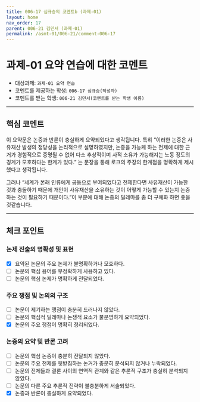 ```yaml
---
title: 006-17 심규승의 코멘트b (과제-01) 
layout: home
nav_order: 17
parent: 006-21 김민서 (과제-01)
permalink: /asmt-01/006-21/comment-006-17
---
```


# 과제-01 요약 연습에 대한 코멘트

- 대상과제: `과제-01 요약 연습`
- 코멘트를 제공하는 학생: `006-17 심규승(작성자)` 
- 코멘트를 받는 학생: `006-21 김민서(코멘트를 받는 학생 이름)` 

---

## 핵심 코멘트

이 요약문은 논증과 반론이 충실하게 요약되었다고 생각됩니다. 특히 “이러한 논증은 사유재산 발생의 정당성을 논리적으로 설명하였지만, 논증을 가능케 하는 전제에 대한 근거가 경험적으로 증명될 수 없어 다소 추상적이며 사적 소유가 가능해지는 노동 정도의 경계가 모호하다는 한계가 있다.” 는 문장을 통해 로크의 주장의 한계점을 명확하게 제시했다고 생각됩니다.

그러나 “세계가 본래 인류에게 공동으로 부여되었다고 전제한다면 사유재산이 가능한 것과 충돌하기 때문에 개인이 사유재산을 소유하는 것이 어떻게 가능할 수 있는지 논증하는 것이 필요하기 때문이다.”이 부분에 대해 논증의 딜레마를 좀 더 구체화 하면 좋을 것같습니다.

---

## 체크 포인트

### 논제 진술의 명확성 및 표현  
- [x] 요약된 논문의 주요 논제가 불명확하거나 모호하다.  
- [ ] 논문의 핵심 용어를 부정확하게 사용하고 있다.  
- [ ] 논문의 핵심 논제가 명확하게 전달되었다.  

### 주요 쟁점 및 논의의 구조  
- [ ] 논문이 제기하는 쟁점이 충분히 드러나지 않았다.  
- [ ] 논문의 핵심적 딜레마나 논쟁적 요소가 불분명하게 요약되었다.  
- [x] 논문의 주요 쟁점이 명확히 정리되었다.  

### 논증의 요약 및 반론 고려  
- [ ] 논문의 핵심 논증이 충분히 전달되지 않았다.  
- [ ] 논문의 주요 전제를 뒷받침하는 논거가 충분히 분석되지 않거나 누락되었다.  
- [ ] 논문의 전제들과 결론 사이의 연역적 관계와 같은 추론적 구조가 충실히 분석되지 않았다.  
- [ ] 논문의 다른 주요 추론적 전략이 불충분하게 서술되었다.
- [x] 논증과 반론이 충실하게 요약되었다. 
